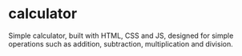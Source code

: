# calculator
Simple calculator, built with HTML, CSS and JS, designed for simple operations such as addition, subtraction, multiplication and division.